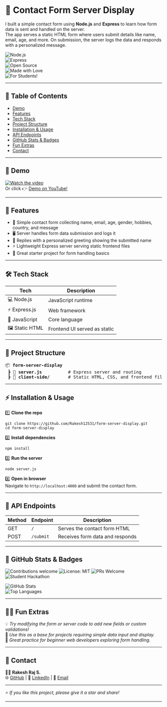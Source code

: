 # 📇 Contact Form Server Display  
I built a simple contact form using **Node.js** and **Express** to learn how form data is sent and handled on the server.  
The app serves a static HTML form where users submit details like name, email, age, and more. On submission, the server logs the data and responds with a personalized message.  

![Node.js](https://img.shields.io/badge/Node.js-%23339933.svg?style=for-the-badge&logo=node-dot-js&logoColor=white)  
![Express](https://img.shields.io/badge/Express.js-%23404d59.svg?style=for-the-badge&logo=express&logoColor=white)  
![Open Source](https://img.shields.io/badge/Open%20Source-%23FFDF00.svg?style=for-the-badge&logo=github&logoColor=black)  
![Made with Love](https://img.shields.io/badge/Made%20with-Love-%23ff69b4?style=for-the-badge)  
![For Students!](https://img.shields.io/badge/For%20Students-%2300c4cc?style=for-the-badge)  

---

## 📑 Table of Contents  
- [Demo](#demo)
- [Features](#features)
- [Tech Stack](#tech-stack)
- [Project Structure](#project-structure)
- [Installation & Usage](#installation--usage)
- [API Endpoints](#api-endpoints)
- [GitHub Stats & Badges](#github-stats--badges)
- [Fun Extras](#fun-extras)
- [Contact](#contact)

---

## 🎥 Demo  
[![Watch the video](https://img.youtube.com/vi/hUJTzrJQ9OM/maxresdefault.jpg)](https://youtu.be/hUJTzrJQ9OM)  
Or click 👉 [Demo on YouTube!](https://youtu.be/hUJTzrJQ9OM)  

---

## 🚀 Features  
- 📝 Simple contact form collecting name, email, age, gender, hobbies, country, and message  
- 🖥️ Server handles form data submission and logs it  
- 💬 Replies with a personalized greeting showing the submitted name  
- ⚡ Lightweight Express server serving static frontend files  
- 🎯 Great starter project for form handling basics  

---

## 🛠️ Tech Stack  
| Tech           | Description                    |
|----------------|-------------------------------|
| 💻 Node.js     | JavaScript runtime            |
| ⚡ Express.js  | Web framework                 |
| 📜 JavaScript  | Core language                 |
| 🖼 Static HTML  | Frontend UI served as static  |

---

## 📂 Project Structure  
<pre>
📦 <b>form-server-display</b>
 ┣ 📜 <b>server.js</b>          # Express server and routing  
 ┣ 📂 <b>client-side/</b>       # Static HTML, CSS, and frontend files  
</pre>

---

## ⚡ Installation & Usage  
1️⃣ **Clone the repo**  
```
git clone https://github.com/Rakesh12531/form-server-display.git
cd form-server-display
```

2️⃣ **Install dependencies**  
```
npm install
```

3️⃣ **Run the server**  
```
node server.js
```

4️⃣ **Open in browser**  
Navigate to `http://localhost:4000` and submit the contact form.

---

## 📌 API Endpoints  
| Method | Endpoint | Description                       |
|--------|----------|---------------------------------|
| GET    | `/`      | Serves the contact form HTML    |
| POST   | `/submit`| Receives form data and responds |

---

## 🏅 GitHub Stats & Badges  
![Contributions welcome](https://img.shields.io/badge/contributions-welcome-brightgreen.svg?style=flat-square)
![License: MIT](https://img.shields.io/badge/License-MIT-blue.svg?style=flat-square)
![PRs Welcome](https://img.shields.io/badge/PRs-welcome-blue.svg?style=flat-square)
![Student Hackathon](https://img.shields.io/badge/Hackathon%20Ready-🏆-yellow?style=flat-square)

![GitHub Stats](https://github-readme-stats.vercel.app/api?username=Rakesh12531&show_icons=true&hide_title=true&include_all_commits=true&count_private=true&theme=radical)  
![Top Languages](https://github-readme-stats.vercel.app/api/top-langs/?username=Rakesh12531&layout=compact&theme=radical)

---

## 🧑‍🎓 Fun Extras  
💡 *Try modifying the form or server code to add new fields or custom validations!*  
🧩 *Use this as a base for projects requiring simple data input and display.*  
🎲 *Great practice for beginner web developers exploring form handling.*  

---

## 📧 Contact  
👨‍💻 **Rakesh Raj S.**  
🌐 [GitHub](https://github.com/Rakesh12531) | 💼 [LinkedIn](https://www.linkedin.com/in/rakesh531/) | 📩 [Email](mailto:rakeshraj12531@gmail.com)  

---

⭐ *If you like this project, please give it a star and share!*

---

<!--  
Pro README Tricks used:  
- Table of contents for easy navigation  
- Badges and GitHub stats for credibility  
- Simple, clear sections with clean tables  
-->
```
